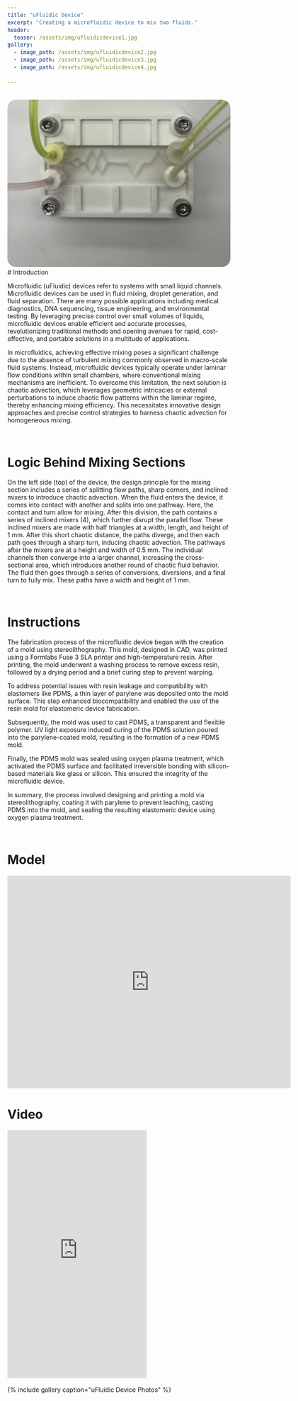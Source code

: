 ```yaml
---
title: "uFluidic Device"
excerpt: "Creating a microfluidic device to mix two fluids."
header:
  teaser: /assets/img/ufluidicdevice1.jpg
gallery:
  - image_path: /assets/img/ufluidicdevice2.jpg
  - image_path: /assets/img/ufluidicdevice3.jpg
  - image_path: /assets/img/ufluidicdevice4.jpg
   
---
```


<br>
<img src="/assets/img/ufluidicdevice1.jpg" style="border-radius: 20px;">

<br>
# Introduction

Microfluidic (uFluidic) devices refer to systems with small liquid channels. Microfluidic devices can be used in fluid mixing, droplet generation, and fluid separation. There are many possible applications including medical diagnostics, DNA sequencing, tissue engineering, and
environmental testing. By leveraging precise control over small volumes of liquids, microfluidic devices enable efficient and accurate processes, revolutionizing traditional methods and opening avenues for rapid, cost-effective, and portable solutions in a multitude of applications.

In microfluidics, achieving effective mixing poses a significant challenge due to the absence of turbulent mixing commonly observed in macro-scale fluid systems. Instead, microfluidic devices typically operate under laminar flow conditions within small chambers, where conventional mixing mechanisms are inefficient. To overcome this limitation, the next solution is chaotic advection, which leverages geometric intricacies or external perturbations to induce chaotic flow patterns within the laminar regime, thereby enhancing mixing efficiency. This necessitates innovative design approaches and precise control strategies to harness chaotic advection for homogeneous mixing.


<br>

# Logic Behind Mixing Sections

On the left side (top) of the device, the design principle for the mixing section includes a series of splitting flow paths, sharp corners, and inclined mixers to introduce chaotic advection. When the fluid enters the device, it comes into contact with another and splits into one pathway. Here, the contact and turn allow for mixing. After this division, the path contains a series of inclined mixers (4), which further disrupt the parallel flow. These inclined mixers are made with half triangles at a width, length, and height of 1 mm. After this short chaotic distance, the paths diverge, and then each path goes through a sharp turn, inducing chaotic advection. The pathways after the mixers are at a height and width of 0.5 mm. The individual channels then converge into a larger channel, increasing the cross-sectional area, which introduces another round of chaotic fluid behavior. The fluid then goes through a series of conversions, diversions, and a final turn to fully mix. These paths have a width and height of 1 mm.

<br>

# Instructions

The fabrication process of the microfluidic device began with the creation of a mold using stereolithography. This mold, designed in CAD, was printed using a Formlabs Fuse 3 SLA printer and high-temperature resin. After printing, the mold underwent a washing process to remove excess resin, followed by a drying period and a brief curing step to prevent warping.

To address potential issues with resin leakage and compatibility with elastomers like PDMS, a thin layer of parylene was deposited onto the mold surface. This step enhanced biocompatibility and enabled the use of the resin mold for elastomeric device fabrication.

Subsequently, the mold was used to cast PDMS, a transparent and flexible polymer. UV light exposure induced curing of the PDMS solution poured into the parylene-coated mold, resulting in the formation of a new PDMS mold.

Finally, the PDMS mold was sealed using oxygen plasma treatment, which activated the PDMS surface and facilitated irreversible bonding with silicon-based materials like glass or silicon. This ensured the integrity of the microfluidic device.

In summary, the process involved designing and printing a mold via stereolithography, coating it with parylene to prevent leaching, casting PDMS into the mold, and sealing the resulting elastomeric device using oxygen plasma treatment.

<br>

# Model

<iframe src="https://vanderbilt643.autodesk360.com/shares/public/SH512d4QTec90decfa6e0362c82f4acd0594?mode=embed" width="640" height="480" allowfullscreen="true" webkitallowfullscreen="true" mozallowfullscreen="true"  frameborder="0"></iframe>

<br>

# Video
<iframe width="315" height="560"
src="https://www.youtube.com/embed/7zwTe8fBs40"
title="YouTube video player"
frameborder="0"
allow="accelerometer; autoplay; clipboard-write; encrypted-media; gyroscope; picture-in-picture; web-share"
allowfullscreen></iframe>

<br>


{% include gallery caption="uFluidic Device Photos" %}
